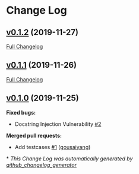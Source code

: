 # Change Log

## [v0.1.2](https://github.com/JarryShaw/walrus/tree/v0.1.2) (2019-11-27)
[Full Changelog](https://github.com/JarryShaw/walrus/compare/v0.1.1...v0.1.2)

## [v0.1.1](https://github.com/JarryShaw/walrus/tree/v0.1.1) (2019-11-26)
[Full Changelog](https://github.com/JarryShaw/walrus/compare/v0.1.0...v0.1.1)

## [v0.1.0](https://github.com/JarryShaw/walrus/tree/v0.1.0) (2019-11-25)
**Fixed bugs:**

- Docstring Injection Vulnerability [\#2](https://github.com/JarryShaw/walrus/issues/2)

**Merged pull requests:**

- Add testcases [\#1](https://github.com/JarryShaw/walrus/pull/1) ([gousaiyang](https://github.com/gousaiyang))



\* *This Change Log was automatically generated by [github_changelog_generator](https://github.com/skywinder/Github-Changelog-Generator)*